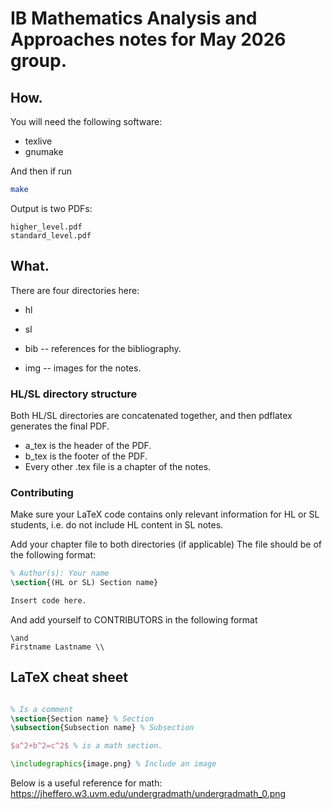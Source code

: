 # IB Mathematics Analysis and Approaches notes for May 2026 group.

## How.

You will need the following software:
- texlive
- gnumake

And then if run
```bash
make
```

Output is two PDFs:
```
higher_level.pdf
standard_level.pdf
```

## What.
There are four directories here:

- hl

- sl

- bib -- references for the bibliography.

- img -- images for the notes.

### HL/SL directory structure
Both HL/SL directories are concatenated together, and then pdflatex generates the final PDF.

- a_tex is the header of the PDF.
- b_tex is the footer of the PDF.
- Every other .tex file is a chapter of the notes. 

### Contributing

Make sure your LaTeX code contains only relevant information for HL or SL students, i.e. do not include HL content in SL notes.

Add your chapter file to both directories (if applicable) 
The file should be of the following format:
```tex
% Author(s): Your name
\section{(HL or SL) Section name}

Insert code here.
```
And add yourself to CONTRIBUTORS in the following format
```
\and
Firstname Lastname \\
```

## LaTeX cheat sheet

```tex

% Is a comment
\section{Section name} % Section
\subsection{Subsection name} % Subsection

$a^2+b^2=c^2$ % is a math section.

\includegraphics{image.png} % Include an image

```

Below is a useful reference for math: https://jheffero.w3.uvm.edu/undergradmath/undergradmath_0.png
